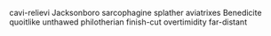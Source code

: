 cavi-relievi Jacksonboro sarcophagine splather aviatrixes Benedicite quoitlike unthawed philotherian finish-cut overtimidity far-distant 